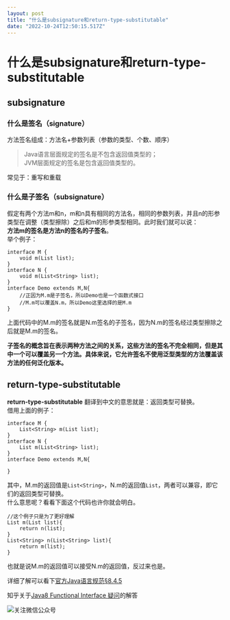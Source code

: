 ```yaml
---
layout: post
title: "什么是subsignature和return-type-substitutable"
date: "2022-10-24T12:50:15.517Z"
---
```

什么是subsignature和return-type-substitutable
=========================================

subsignature
------------

### 什么是签名（signature）

方法签名组成：方法名+参数列表（参数的类型、个数、顺序）

> Java语言层面规定的签名是不包含返回值类型的；  
> JVM层面规定的签名是包含返回值类型的。

常见于：重写和重载

### 什么是子签名（subsignature）

假定有两个方法m和n，m和n具有相同的方法名，相同的参数列表，并且n的形参类型在调整（类型擦除）之后和m的形参类型相同。此时我们就可以说：  
**方法m的签名是方法n的签名的子签名**。  
举个例子：

    interface M {
        void m(List list);
    }
    interface N {
        void m(List<String> list);
    }
    interface Demo extends M,N{
        //正因为M.m是子签名，所以Demo也是一个函数式接口
        //M.m可以覆盖N.m，所以Demo这里选择的是M.m
    }
    

上面代码中的M.m的签名就是N.m签名的子签名，因为N.m的签名经过类型擦除之后就是M.m的签名。

**子签名的概念旨在表示两种方法之间的关系，这些方法的签名不完全相同，但是其中一个可以覆盖另一个方法。具体来说，它允许签名不使用泛型类型的方法覆盖该方法的任何泛化版本。**

return-type-substitutable
-------------------------

**return-type-substitutable** 翻译到中文的意思就是：返回类型可替换。  
借用上面的例子：

    interface M {
        List<String> m(List list);
    }
    interface N {
        List m(List<String> list);
    }
    interface Demo extends M,N{
    
    }
    

其中，M.m的返回值是`List<String>`，N.m的返回值`List`，两者可以兼容，即它们的返回类型可替换。  
什么意思呢？看看下面这个代码也许你就会明白。

    //这个例子只是为了更好理解
    List m(List list){
        return n(list);
    }
    List<String> n(List<String> list){
        return m(list);
    }
    

也就是说M.m的返回值可以接受N.m的返回值，反过来也是。

详细了解可以看下[官方Java语言规范§8.4.5](https://docs.oracle.com/javase/specs/jls/se12/html/jls-8.html#jls-8.4.5)

知乎关于[Java8 Functional Interface 疑问](https://www.zhihu.com/question/45947869/answer/100044761)的解答

![关注微信公众号](https://img2022.cnblogs.com/blog/1288885/202210/1288885-20221024192833238-944128733.png)